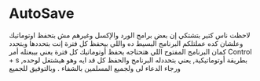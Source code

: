 # AutoSave

لاحظت ناس كتير بتشتكي إن بعض برامج الورد والإكسل وغيرهم مش بتحفظ اوتوماتيك وعلشان كده
عملتلكم البرنامج البسيط ده واللي بيحفظ كل فترة إنت بتحددها
وبتحدد كمان البرنامج المفتوح اللي هتحتاجه يحفظ أوتوماتيك كل فترة يعني بيبعتله أمر Control + s بطريقة أوتوماتيكية,
يعني بتحددله البرنامج والحفظ كل قد ايه وهو هيشتغل لوحده,
ورجاء الدعاء لى ولجميع المسلمين بالشفاء .
وبالتوفيق للجميع
